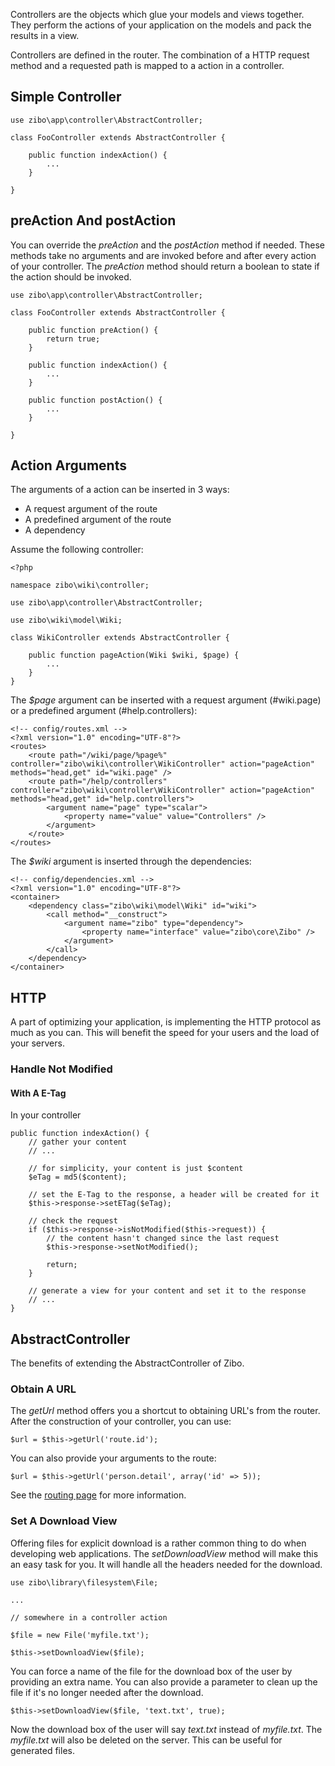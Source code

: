 Controllers are the objects which glue your models and views together.
They perform the actions of your application on the models and pack the results in a view.

Controllers are defined in the router. 
The combination of a HTTP request method and a requested path is mapped to a action in a controller.

## Simple Controller

    use zibo\app\controller\AbstractController;
    
    class FooController extends AbstractController {
    
        public function indexAction() {
            ...
        }
    
    }

## preAction And postAction

You can override the _preAction_ and the _postAction_ method if needed.
These methods take no arguments and are invoked before and after every action of your controller.
The _preAction_ method should return a boolean to state if the action should be invoked.

    use zibo\app\controller\AbstractController;
    
    class FooController extends AbstractController {

        public function preAction() {
            return true;
        }
    
        public function indexAction() {
            ...
        }
        
        public function postAction() {
            ...
        }
    
    }

## Action Arguments

The arguments of a action can be inserted in 3 ways:

* A request argument of the route
* A predefined argument of the route
* A dependency

Assume the following controller:

    <?php
    
    namespace zibo\wiki\controller;
    
    use zibo\app\controller\AbstractController;
    
    use zibo\wiki\model\Wiki;
    
    class WikiController extends AbstractController {
    
        public function pageAction(Wiki $wiki, $page) {
            ...
        }
    }

The _$page_ argument can be inserted with a request argument (#wiki.page) or a predefined argument (#help.controllers):

	<!-- config/routes.xml -->
    <?xml version="1.0" encoding="UTF-8"?>
    <routes>
        <route path="/wiki/page/%page%" controller="zibo\wiki\controller\WikiController" action="pageAction" methods="head,get" id="wiki.page" />    
        <route path="/help/controllers" controller="zibo\wiki\controller\WikiController" action="pageAction" methods="head,get" id="help.controllers">
    	    <argument name="page" type="scalar">
    		    <property name="value" value="Controllers" />
    	    </argument>
        </route>    
    </routes>
    
The _$wiki_ argument is inserted through the dependencies:

	<!-- config/dependencies.xml -->
    <?xml version="1.0" encoding="UTF-8"?>
    <container>
	    <dependency class="zibo\wiki\model\Wiki" id="wiki">
	        <call method="__construct">
	            <argument name="zibo" type="dependency">
	                <property name="interface" value="zibo\core\Zibo" />
	            </argument>
	        </call>
	    </dependency>
	</container>

## HTTP

A part of optimizing your application, is implementing the HTTP protocol as much as you can.
This will benefit the speed for your users and the load of your servers.

### Handle Not Modified

#### With A E-Tag

In your controller

    public function indexAction() {
        // gather your content
        // ...
        
        // for simplicity, your content is just $content
        $eTag = md5($content);

        // set the E-Tag to the response, a header will be created for it
        $this->response->setETag($eTag);
        
        // check the request
        if ($this->response->isNotModified($this->request)) {
            // the content hasn't changed since the last request
            $this->response->setNotModified();
            
            return;
        }
        
        // generate a view for your content and set it to the response
        // ...
    }
    
## AbstractController

The benefits of extending the AbstractController of Zibo.

### Obtain A URL

The _getUrl_ method offers you a shortcut to obtaining URL's from the router.
After the construction of your controller, you can use:

    $url = $this->getUrl('route.id');
    
You can also provide your arguments to the route:

    $url = $this->getUrl('person.detail', array('id' => 5));
    
See the [routing page](/wiki/page/Core/Routing) for more information.

### Set A Download View

Offering files for explicit download is a rather common thing to do when developing web applications.
The _setDownloadView_ method will make this an easy task for you.
It will handle all the headers needed for the download.

    use zibo\library\filesystem\File;
    
    ...
    
    // somewhere in a controller action

    $file = new File('myfile.txt');

    $this->setDownloadView($file);

You can force a name of the file for the download box of the user by providing an extra name.
You can also provide a parameter to clean up the file if it's no longer needed after the download.

    $this->setDownloadView($file, 'text.txt', true);
    
Now the download box of the user will say _text.txt_ instead of _myfile.txt_.
The _myfile.txt_ will also be deleted on the server. 
This can be useful for generated files.    